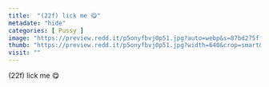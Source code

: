 ```yaml
---
title:  "(22f) lick me 😋"
metadate: "hide"
categories: [ Pussy ]
image: "https://preview.redd.it/p5onyfbvj0p51.jpg?auto=webp&s=87bd275fff34033e34628a390bf26713622fcd3b"
thumb: "https://preview.redd.it/p5onyfbvj0p51.jpg?width=640&crop=smart&auto=webp&s=0e9b7c435deb4a1b4cb8d1132a3a924cdd8ceb1e"
visit: ""
---
```

(22f) lick me 😋
